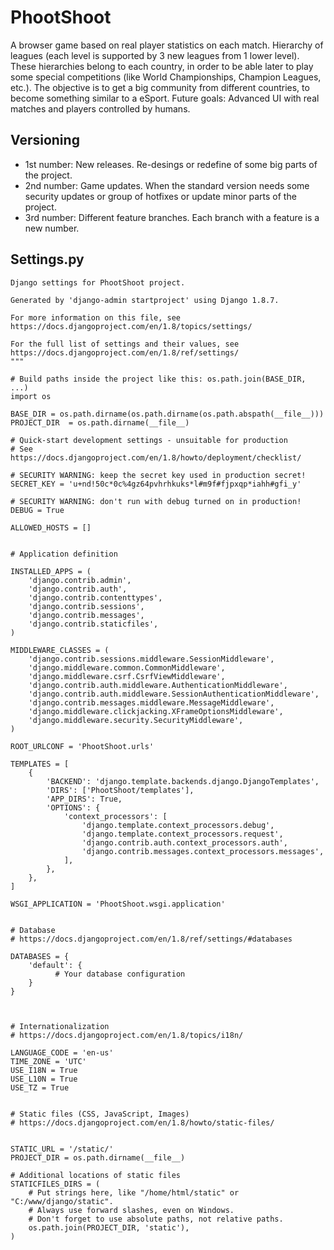 # PhootShoot

A browser game based on real player statistics on each match. Hierarchy of leagues (each level is supported by 3 new leagues from 1 lower level). These hierarchies belong to each country, in order to be able later to play some special competitions (like World Championships, Champion Leagues, etc.). The objective is to get a big community from different countries, to become something similar to a eSport. Future goals: Advanced UI with real matches and players controlled by humans.

Versioning
----------

  - 1st number: New releases. Re-desings or redefine of some big parts of the project.
  - 2nd number: Game updates. When the standard version needs some security updates or group of hotfixes or update minor parts of the project.
  - 3rd number: Different feature branches. Each branch with a feature is a new number.


Settings.py
-----------

```"""
Django settings for PhootShoot project.

Generated by 'django-admin startproject' using Django 1.8.7.

For more information on this file, see
https://docs.djangoproject.com/en/1.8/topics/settings/

For the full list of settings and their values, see
https://docs.djangoproject.com/en/1.8/ref/settings/
"""

# Build paths inside the project like this: os.path.join(BASE_DIR, ...)
import os

BASE_DIR = os.path.dirname(os.path.dirname(os.path.abspath(__file__)))
PROJECT_DIR  = os.path.dirname(__file__) 

# Quick-start development settings - unsuitable for production
# See https://docs.djangoproject.com/en/1.8/howto/deployment/checklist/

# SECURITY WARNING: keep the secret key used in production secret!
SECRET_KEY = 'u+nd!50c*0c%4gz64pvhrhkuks*l#m9f#fjpxqp*iahh#gfi_y'

# SECURITY WARNING: don't run with debug turned on in production!
DEBUG = True

ALLOWED_HOSTS = []


# Application definition

INSTALLED_APPS = (
    'django.contrib.admin',
    'django.contrib.auth',
    'django.contrib.contenttypes',
    'django.contrib.sessions',
    'django.contrib.messages',
    'django.contrib.staticfiles',
)

MIDDLEWARE_CLASSES = (
    'django.contrib.sessions.middleware.SessionMiddleware',
    'django.middleware.common.CommonMiddleware',
    'django.middleware.csrf.CsrfViewMiddleware',
    'django.contrib.auth.middleware.AuthenticationMiddleware',
    'django.contrib.auth.middleware.SessionAuthenticationMiddleware',
    'django.contrib.messages.middleware.MessageMiddleware',
    'django.middleware.clickjacking.XFrameOptionsMiddleware',
    'django.middleware.security.SecurityMiddleware',
)

ROOT_URLCONF = 'PhootShoot.urls'

TEMPLATES = [
    {
        'BACKEND': 'django.template.backends.django.DjangoTemplates',
        'DIRS': ['PhootShoot/templates'],
        'APP_DIRS': True,
        'OPTIONS': {
            'context_processors': [
                'django.template.context_processors.debug',
                'django.template.context_processors.request',
                'django.contrib.auth.context_processors.auth',
                'django.contrib.messages.context_processors.messages',
            ],
        },
    },
]

WSGI_APPLICATION = 'PhootShoot.wsgi.application'


# Database
# https://docs.djangoproject.com/en/1.8/ref/settings/#databases

DATABASES = {
    'default': {
          # Your database configuration
    }
}



# Internationalization
# https://docs.djangoproject.com/en/1.8/topics/i18n/

LANGUAGE_CODE = 'en-us'
TIME_ZONE = 'UTC'
USE_I18N = True
USE_L10N = True
USE_TZ = True


# Static files (CSS, JavaScript, Images)
# https://docs.djangoproject.com/en/1.8/howto/static-files/


STATIC_URL = '/static/'
PROJECT_DIR = os.path.dirname(__file__)

# Additional locations of static files
STATICFILES_DIRS = (
    # Put strings here, like "/home/html/static" or "C:/www/django/static".
    # Always use forward slashes, even on Windows.
    # Don't forget to use absolute paths, not relative paths.
    os.path.join(PROJECT_DIR, 'static'),
)
```
